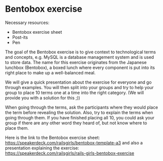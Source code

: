 Bentobox exercise
==============

Necessary resources:

- Bentobox exercise sheet
- Post-its
- Pen

The goal of the Bentobox exercise is to give context to technological terms and concepts, e.g. MySQL is a database management system and is used to store data. The name for this exercise originates from the Japanese lunchbox (Bentobox), a boxed lunch where every component is put into its right place to make up a well-balanced meal.

We will give a quick presentation about the exercise for everyone and go through examples. You will then split into your groups and try to help your group to place 10 terms one at a time into the right category. (We will provide you with a solution for this ;)) 

When going through the terms, ask the participants where they would place the term before revealing the solution. Also, try to explain the terms when going through them. If you have finished placing all 10, you could ask your group if there are any other word they heard of, but not know where to place them.

Here is the link to the Bentobox exercise sheet: https://speakerdeck.com/railsgirls/bentobox-template-a3 and also a presentation explaining the exercise: https://speakerdeck.com/railsgirls/rails-girls-bentobox-exercise
